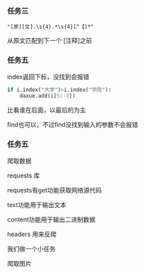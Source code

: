 ### 任务三

```
"[原][文].\s{4}.*\s{4}[^【]*"
```

从原文匹配到下一个  [注释]之前





### 任务五

index返回下标，没找到会报错

```python
if i.index("大学")>i.index("学院"):
    daxue.add(i[5:-3])
```

比看谁在后面，以最后的为主

find也可以，不过find没找到输入的参数不会报错



### 任务五

爬取数据

requests 库

requests有get功能获取网络源代码

text功能用于输出文本

content功能用于输出二进制数据



headers  用来反爬



我们做一个小任务

爬取图片